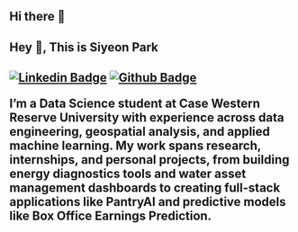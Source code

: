 ## Hi there 👋

## Hey 👋, This is Siyeon Park
[![Linkedin Badge](https://img.shields.io/badge/-siyeon-park-714215276-0072b1?style=flat&logo=Linkedin&logoColor=white&link=https://www.linkedin.com/in/siyeon-park-714215276/)](https://www.linkedin.com/in/siyeon-park-714215276/) [![Github Badge](https://img.shields.io/badge/-syp0000-grey?style=flat&logo=github&logoColor=white&link=https://github.com/syp0000/)](https://www.github.com/syp0000/) <p align='left'>I’m a Data Science student at Case Western Reserve University with experience across data engineering, geospatial analysis, and applied machine learning. My work spans research, internships, and personal projects, from building energy diagnostics tools and water asset management dashboards to creating full-stack applications like PantryAI and predictive models like Box Office Earnings Prediction.</p>
---

<!--
**syp0000/syp0000** is a ✨ _special_ ✨ repository because its `README.md` (this file) appears on your GitHub profile.

Here are some ideas to get you started:

- 🔭 I’m currently working on ...
- 🌱 I’m currently learning ...
- 👯 I’m looking to collaborate on ...
- 🤔 I’m looking for help with ...
- 💬 Ask me about ...
- 📫 How to reach me: ...
- 😄 Pronouns: ...
- ⚡ Fun fact: ...
-->
